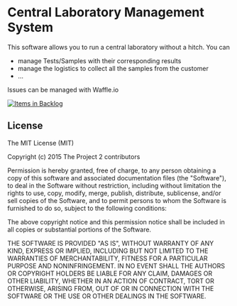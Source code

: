 # Central Laboratory Management System

This software allows you to run a central laboratory without a hitch.
You can
- manage Tests/Samples with their corresponding results
- manage the logistics to collect all the samples from the customer
- ...


Issues can be managed with Waffle.io

 [![Items in Backlog](https://badge.waffle.io/dowe/project2.svg?label=backlog&title=Backlog)](https://waffle.io/dowe/project2) 


## License

The MIT License (MIT)

Copyright (c) 2015 The Project 2 contributors

Permission is hereby granted, free of charge, to any person obtaining a copy
of this software and associated documentation files (the "Software"), to deal
in the Software without restriction, including without limitation the rights
to use, copy, modify, merge, publish, distribute, sublicense, and/or sell
copies of the Software, and to permit persons to whom the Software is
furnished to do so, subject to the following conditions:

The above copyright notice and this permission notice shall be included in all
copies or substantial portions of the Software.

THE SOFTWARE IS PROVIDED "AS IS", WITHOUT WARRANTY OF ANY KIND, EXPRESS OR
IMPLIED, INCLUDING BUT NOT LIMITED TO THE WARRANTIES OF MERCHANTABILITY,
FITNESS FOR A PARTICULAR PURPOSE AND NONINFRINGEMENT. IN NO EVENT SHALL THE
AUTHORS OR COPYRIGHT HOLDERS BE LIABLE FOR ANY CLAIM, DAMAGES OR OTHER
LIABILITY, WHETHER IN AN ACTION OF CONTRACT, TORT OR OTHERWISE, ARISING FROM,
OUT OF OR IN CONNECTION WITH THE SOFTWARE OR THE USE OR OTHER DEALINGS IN THE
SOFTWARE.
